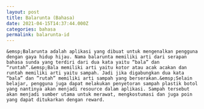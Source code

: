 ```yaml
---
layout: post
title: Balarunta (Bahasa)
date: 2021-04-15T14:37:44.000Z
categories: bahasa
permalink: balarunta-id
---
```


    &emsp;Balarunta adalah aplikasi yang dibuat untuk mengenalkan pengguna dengan gaya hidup hijau. Nama balarunta memiliki arti dari serapan bahasa sunda yang terdiri dari dua kata yaitu “bala” dan “runtah”.&emsp;Bala memiliki arti yaitu kotor atau acak acakan dan runtah memiliki arti yaitu sampah. Jadi jika digabungkan dua kata “bala” dan ”rutah” memiliki arti sampah yang berserakan.&emsp;Selain belajar, pengguna juga dapat melakukan penyetoran sampah plastik botol yang nantinya akan menjadi resource dalam aplikasi. Sampah tersebut akan menjadi sumber utama untuk merawat, mengkostumasi dan juga poin yang dapat ditukarkan dengan reward.
